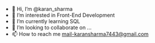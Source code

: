 - 👋 Hi, I’m @karan_sharma
- 👀 I’m interested in Front-End Development
- 🌱 I’m currently learning SQL
- 💞️ I’m looking to collaborate on ...
- 📫 How to reach me mail-karansharma7443@gmail.com

<!---
karan1713/karan1713 is a ✨ special ✨ repository because its `README.md` (this file) appears on your GitHub profile.
You can click the Preview link to take a look at your changes.
--->
